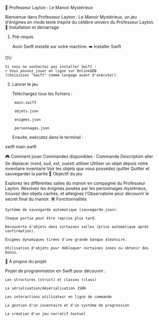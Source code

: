 🧠 Professeur Layton : Le Manoir Mystérieux

Bienvenue dans Professeur Layton : Le Manoir Mystérieux, un jeu d'énigmes en mode texte inspiré du célèbre univers du Professeur Layton.
🚀 Installation et démarrage
1. Pré-requis

    Avoir Swift installé sur votre machine.
    ➡️ Installer Swift

OU

    Si vous ne souhaitez pas installer Swift :
    ➡️ Vous pouvez jouer en ligne sur OnlineGDB
    (choisissez "Swift" comme langage avant d'exécuter).

2. Lancer le jeu

    Téléchargez tous les fichiers :

        main.swift

        objets.json

        enigmes.json

        personnages.json

    Ensuite, exécutez dans le terminal :

swift main.swift

🎮 Comment jouer
Commandes disponibles :
Commande	Description
aller <direction>	Se déplacer (nord, sud, est, ouest)
utiliser <objet>	Utiliser un objet depuis votre inventaire
inventaire	Voir les objets que vous possédez
quitter	Quitter et sauvegarder la partie
🎯 Objectif du jeu

Explorez les différentes salles du manoir en compagnie du Professeur Layton.
Résolvez les énigmes posées par les personnages mystérieux, trouvez des objets cachés, et atteignez l'Observatoire pour découvrir le secret final du manoir.
🛠️ Fonctionnalités

    Système de sauvegarde automatique (sauvegarde.json).

    Chaque partie peut être reprise plus tard.

    Découverte d'objets dans certaines salles (prise automatique après confirmation).

    Énigmes dynamiques tirées d'une grande banque aléatoire.

    Utilisation d'objets pour débloquer certaines zones ou obtenir des bonus.

👾 À propos du projet

Projet de programmation en Swift pour découvrir :

    Les structures (struct) et classes (class)

    La sérialisation/désérialisation JSON

    Les interactions utilisateur en ligne de commande

    La gestion d'un inventaire et d'un système de progression

    La création d'un jeu narratif textuel
